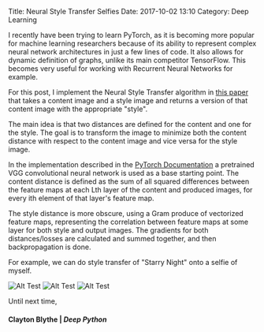 Title: Neural Style Transfer Selfies
Date: 2017-10-02 13:10
Category: Deep Learning

I recently have been trying to learn PyTorch, as it is becoming more popular for machine learning researchers because of its ability to represent complex neural network architectures in just a few lines of code. It also allows for dynamic definition of graphs, unlike its main competitor TensorFlow. This becomes very useful for working with Recurrent Neural Networks for example. 

For this post, I implement the Neural Style Transfer algorithm in [this paper](https://arxiv.org/abs/1508.06576) that takes a content image and a style image and returns a version of that content image with the appropriate "style". 

The main idea is that two distances are defined for the content and one for the style. The goal is to transform the image to minimize both the content distance with respect to the content image and vice versa for the style image. 

In the implementation described in the [PyTorch Documentation](http://pytorch.org/tutorials/advanced/neural_style_tutorial.html) a pretrained VGG convolutional neural network is used as a base starting point. The content distance is defined as the sum of all squared differences between the feature maps at each Lth layer of the content and produced images, for every ith element of that layer's feature map.

The style distance is more obscure, using a Gram produce of vectorized feature maps, representing the correlation between feature maps at some layer for both style and output images. The gradients for both distances/losses are calculated and summed together, and then backpropagation is done. 

For example, we can do style transfer of "Starry Night" onto a selfie of myself. 

![Alt Test]('http://deepython.com/images/starrynight.png')
![Alt Test]('http://deepython.com/images/headshot.png')
![Alt Test]('http://deepython/images/starryn_cw0.6.png')


Until next time,
#### Clayton Blythe | *Deep Python*
